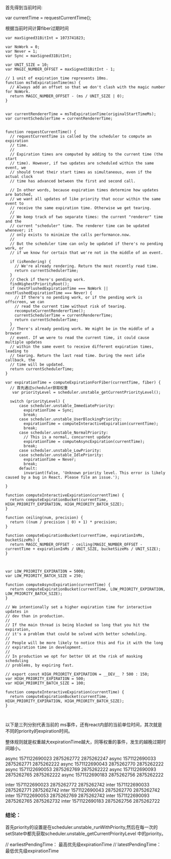 首先得到当前时间:

var currentTime = requestCurrentTime();

根据当前时间计算fiber过期时间 

```
var maxSigned31BitInt = 1073741823;

var NoWork = 0;
var Never = 1;
var Sync = maxSigned31BitInt;

var UNIT_SIZE = 10;
var MAGIC_NUMBER_OFFSET = maxSigned31BitInt - 1;

// 1 unit of expiration time represents 10ms.
function msToExpirationTime(ms) {
  // Always add an offset so that we don't clash with the magic number for NoWork.
  return MAGIC_NUMBER_OFFSET - (ms / UNIT_SIZE | 0);
}


var currentRendererTime = msToExpirationTime(originalStartTimeMs);
var currentSchedulerTime = currentRendererTime;


function requestCurrentTime() {
  // requestCurrentTime is called by the scheduler to compute an expiration
  // time.
  //
  // Expiration times are computed by adding to the current time (the start
  // time). However, if two updates are scheduled within the same event, we
  // should treat their start times as simultaneous, even if the actual clock
  // time has advanced between the first and second call.

  // In other words, because expiration times determine how updates are batched,
  // we want all updates of like priority that occur within the same event to
  // receive the same expiration time. Otherwise we get tearing.
  //
  // We keep track of two separate times: the current "renderer" time and the
  // current "scheduler" time. The renderer time can be updated whenever; it
  // only exists to minimize the calls performance.now.
  //
  // But the scheduler time can only be updated if there's no pending work, or
  // if we know for certain that we're not in the middle of an event.

  if (isRendering) {
    // We're already rendering. Return the most recently read time.
    return currentSchedulerTime;
  }
  // Check if there's pending work.
  findHighestPriorityRoot();
  if (nextFlushedExpirationTime === NoWork || nextFlushedExpirationTime === Never) {
    // If there's no pending work, or if the pending work is offscreen, we can
    // read the current time without risk of tearing.
    recomputeCurrentRendererTime();
    currentSchedulerTime = currentRendererTime;
    return currentSchedulerTime;
  }
  // There's already pending work. We might be in the middle of a browser
  // event. If we were to read the current time, it could cause multiple updates
  // within the same event to receive different expiration times, leading to
  // tearing. Return the last read time. During the next idle callback, the
  // time will be updated.
  return currentSchedulerTime;
}

var expirationTime = computeExpirationForFiber(currentTime, fiber) {
  // 首先通过scheduler获取权重
   var priorityLevel = scheduler.unstable_getCurrentPriorityLevel();

  switch (priorityLevel) {
      case scheduler.unstable_ImmediatePriority:
        expirationTime = Sync;
        break;
      case scheduler.unstable_UserBlockingPriority:
        expirationTime = computeInteractiveExpiration(currentTime);
        break;
      case scheduler.unstable_NormalPriority:
        // This is a normal, concurrent update
        expirationTime = computeAsyncExpiration(currentTime);
        break;
      case scheduler.unstable_LowPriority:
      case scheduler.unstable_IdlePriority:
        expirationTime = Never;
        break;
      default:
        invariant(false, 'Unknown priority level. This error is likely caused by a bug in React. Please file an issue.');
   
}

function computeInteractiveExpiration(currentTime) {
  return computeExpirationBucket(currentTime, HIGH_PRIORITY_EXPIRATION, HIGH_PRIORITY_BATCH_SIZE);
}

function ceiling(num, precision) {
  return ((num / precision | 0) + 1) * precision;
}

function computeExpirationBucket(currentTime, expirationInMs, bucketSizeMs) {
  return MAGIC_NUMBER_OFFSET - ceiling(MAGIC_NUMBER_OFFSET - currentTime + expirationInMs / UNIT_SIZE, bucketSizeMs / UNIT_SIZE);
}



var LOW_PRIORITY_EXPIRATION = 5000;
var LOW_PRIORITY_BATCH_SIZE = 250;

function computeAsyncExpiration(currentTime) {
  return computeExpirationBucket(currentTime, LOW_PRIORITY_EXPIRATION, LOW_PRIORITY_BATCH_SIZE);
}

// We intentionally set a higher expiration time for interactive updates in
// dev than in production.
//
// If the main thread is being blocked so long that you hit the expiration,
// it's a problem that could be solved with better scheduling.
//
// People will be more likely to notice this and fix it with the long
// expiration time in development.
//
// In production we opt for better UX at the risk of masking scheduling
// problems, by expiring fast.

// export const HIGH_PRIORITY_EXPIRATION = __DEV__ ? 500 : 150;
var HIGH_PRIORITY_EXPIRATION = 500;
var HIGH_PRIORITY_BATCH_SIZE = 100;

function computeInteractiveExpiration(currentTime) {
  return computeExpirationBucket(currentTime, HIGH_PRIORITY_EXPIRATION, HIGH_PRIORITY_BATCH_SIZE);
}



```

以下是三列分别代表当前的 ms事件，还有react内部的当前单位时间，其次就是不同的priority的expiration时间。

整体规则就是权重越大expirationTime越大，同等权重的事件，发生的越晚过期时间越小。

async 1571122690023 2875262772 2875262247
async 1571122690033 2875262771 2875262222
async 1571122690043 2875262770 2875262222
async 1571122690053 2875262769 2875262222
async 1571122690093 2875262765 2875262222
async 1571122690183 2875262756 2875262222

inter 1571122690023 2875262772 2875262742
inter 1571122690033 2875262771 2875262742
inter 1571122690043 2875262770 2875262742
inter 1571122690053 2875262769 2875262742
inter 1571122690093 2875262765 2875262732
inter 1571122690183 2875262756 2875262722

### 结论：

首先priority的设置是在scheduler.unstable_runWithPriority,然后在每一次的setState中都先获取scheduler.unstable_getCurrentPriorityLevel 中的priority。


// earliestPendingTime： 最高优先级expirationTime
// latestPendingTime： 最低优先级expirationTime